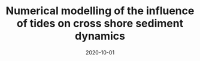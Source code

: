 ---
title: "Numerical modelling of the influence of tides on cross shore sediment dynamics"
collection: publications
permalink: /publication/2009-10-01-bayespostest
date: 2020-10-01
venue: 'Continental Shelf Research'
paperurl: '/files/pdf/research/BayesPostEst.pdf'
link: 'https://www.journals.elsevier.com/continental-shelf-research'
citation: 'Hewageegana V.H and A. Canestrelli “Numerical modelling of the influence of tides on cross shore sediment dynamics” under review in Continental Shelf Research'
---
